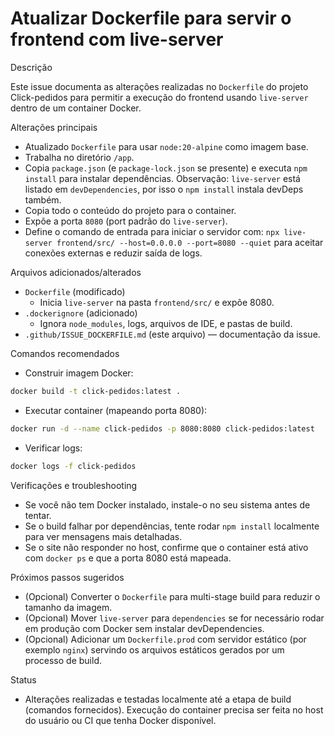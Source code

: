 # Atualizar Dockerfile para servir o frontend com live-server

Descrição

Este issue documenta as alterações realizadas no `Dockerfile` do projeto Click-pedidos para permitir a execução do frontend usando `live-server` dentro de um container Docker.

Alterações principais

- Atualizado `Dockerfile` para usar `node:20-alpine` como imagem base.
- Trabalha no diretório `/app`.
- Copia `package.json` (e `package-lock.json` se presente) e executa `npm install` para instalar dependências. Observação: `live-server` está listado em `devDependencies`, por isso o `npm install` instala devDeps também.
- Copia todo o conteúdo do projeto para o container.
- Expõe a porta `8080` (port padrão do `live-server`).
- Define o comando de entrada para iniciar o servidor com: `npx live-server frontend/src/ --host=0.0.0.0 --port=8080 --quiet` para aceitar conexões externas e reduzir saída de logs.

Arquivos adicionados/alterados

- `Dockerfile` (modificado)
  - Inicia `live-server` na pasta `frontend/src/` e expõe 8080.
- `.dockerignore` (adicionado)
  - Ignora `node_modules`, logs, arquivos de IDE, e pastas de build.
- `.github/ISSUE_DOCKERFILE.md` (este arquivo) — documentação da issue.

Comandos recomendados

- Construir imagem Docker:

```bash
docker build -t click-pedidos:latest .
```

- Executar container (mapeando porta 8080):

```bash
docker run -d --name click-pedidos -p 8080:8080 click-pedidos:latest
```

- Verificar logs:

```bash
docker logs -f click-pedidos
```

Verificações e troubleshooting

- Se você não tem Docker instalado, instale-o no seu sistema antes de tentar.
- Se o build falhar por dependências, tente rodar `npm install` localmente para ver mensagens mais detalhadas.
- Se o site não responder no host, confirme que o container está ativo com `docker ps` e que a porta 8080 está mapeada.

Próximos passos sugeridos

- (Opcional) Converter o `Dockerfile` para multi-stage build para reduzir o tamanho da imagem.
- (Opcional) Mover `live-server` para `dependencies` se for necessário rodar em produção com Docker sem instalar devDependencies.
- (Opcional) Adicionar um `Dockerfile.prod` com servidor estático (por exemplo `nginx`) servindo os arquivos estáticos gerados por um processo de build.

Status

- Alterações realizadas e testadas localmente até a etapa de build (comandos fornecidos). Execução do container precisa ser feita no host do usuário ou CI que tenha Docker disponível.
